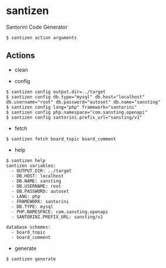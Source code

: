 # santizen
Santorini Code Generator

```
$ santizen action arguments
```

## Actions

- clean

- config

```
$ santizen config output.dir=../target
$ santizen config db.type="mysql" db.host="localhost" db.username="root" db.password="autoset" db.name="sansting"
$ santizen config lang="php" framework="santorini"
$ santizen config php.namespace="com.sansting.openapi"
$ santizen config santorini.prefix_url="sansting/v1"
```

- fetch

```
$ santizen fetch board_topic board_comment
```

- help

```
$ santizen help
santizen variables:
  - OUTPUT.DIR: ../target
  - DB.HOST: localhost
  - DB.NAME: sansting
  - DB.USERNAME: root
  - DB.PASSWORD: autoset
  - LANG: php
  - FRAMEWORK: santorini
  - DB.TYPE: mysql
  - PHP.NAMESPACE: com.sansting.openapi
  - SANTORINI.PREFIX_URL: sansting/v1

database schemes:
  - board_topic
  - board_comment
```

- generate

```
$ santizen generate
```